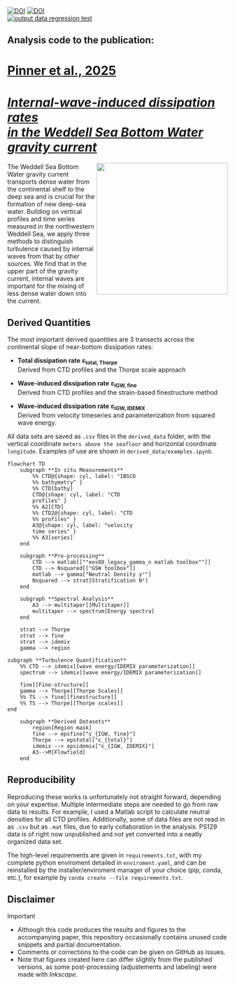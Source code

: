 [![DOI](https://zenodo.org/badge/DOI/10.5281/zenodo.13134608.svg)](https://doi.org/10.5281/zenodo.13134608)
[![DOI](https://img.shields.io/badge/Paper--DOI%20-%2010.5194%2Fos--21--701--2025%20-%20%23f3d50d)](https://doi.org/10.5194/os-21-701-2025)  
[![output data regression test](https://github.com/opinner/Pinner_et_al_2025/actions/workflows/output_regression_tests.yml/badge.svg)](https://github.com/opinner/Pinner_et_al_2025/actions/workflows/output_regression_tests.yml)

## Analysis code to the publication: 
# [Pinner et al., 2025](https://doi.org/10.5194/os-21-701-2025)
# [*Internal-wave-induced dissipation rates <br> in the Weddell Sea Bottom Water gravity current*](https://doi.org/10.5194/os-21-701-2025)
<img src="https://os.copernicus.org/articles/21/701/2025/os-21-701-2025-avatar-web.png" align="right" height="300"/>

The Weddell Sea Bottom Water gravity current transports dense water from the continental shelf to the deep sea and is crucial for the formation of new deep-sea water. Building on vertical profiles and time series measured in the northwestern Weddell Sea, we apply three methods to distinguish turbulence caused by internal waves from that by other sources. We find that in the upper part of the gravity current, internal waves are important for the mixing of less dense water down into the current.

## Derived Quantities
The most important derived quantities are 3 transects across the continental slope of near-bottom dissipation rates:

- **Total dissipation rate** $\pmb{\varepsilon}_\textbf{total, Thorpe}$  
Derived from CTD profiles and the Thorpe scale approach

- **Wave-induced dissipation rate** $\pmb{\varepsilon}_\textbf{IGW, fine}$  
Derived from CTD profiles and the strain-based finestructure method

- **Wave-induced dissipation rate** $\pmb{\varepsilon}_\textbf{IGW, IDEMIX}$  
Derived from velocity timeseries and parameterization from squared wave energy.

All data sets are saved as `.csv` files in the `derived_data` folder, with the vertical coordinate `meters above the seafloor` and horizontal coordinate `longitude`. Examples of use are shown in `derived_data/examples.ipynb`. 


```mermaid
flowchart TD
    subgraph **In situ Measurements**
        %% CTD@{shape: cyl, label: "IBSCO
        %% bathymetry" }
        %% CTD[bathy]
        CTD@{shape: cyl, label: "CTD
        profiles" }
        %% A2[CTD]
        %% CTD2@{shape: cyl, label: "CTD
        %% profiles" }
        A3@{shape: cyl, label: "velocity
        time series" }
        %% A3[series]
    end

    subgraph **Pre-processing**
        CTD --> matlab[[""eos80_legacy_gamma_n matlab toolbox""]]
        CTD --> Nsquared[["GSW toolbox"]]
        matlab --> gamma["Neutral Density γⁿ"]
        Nsquared --> strat[Stratification N²]
    end

    subgraph **Spectral Analysis**
        A3 --> multitaper[[Multitaper]]
        multitaper --> spectrum[Energy spectra]
    end

    strat --> Thorpe
    strat --> fine
    strat --> idemix
    gamma --> region

subgraph **Turbulence Quantification**
    %% CTD --> idemix[[wave energy/IDEMIX parameterization]]
    spectrum --> idemix[[wave energy/IDEMIX parameterization]]

    fine[[Fine-structure]]
    gamma --> Thorpe[[Thorpe Scales]]
    %% TS --> fine[[finestructure]]
    %% TS --> Thorpe[[Thorpe scales]]
end

    subgraph **Derived Datasets**
        region[Region mask]
        fine --> epsfine["ε_{IGW, fine}"]
        Thorpe --> epstotal["ε_{total}"]
        idemix --> epsidemix["ε_{IGW, IDEMIX}"]
        A3-->M[Flowfield]
    end
```

## Reproducibility

Reproducing these works is unfortunately not straight forward, depending on your expertise. Multiple intermediate steps are needed to go from raw data to results. For example, I used a Matlab script to calculate neutral densities for all CTD profiles. Additionally, some of data files are not read in as `.csv` but as `.mat` files, due to early collaboration in the analysis. PS129 data is of right now unpublished and not yet converted into a neatly organized data set. 

The high-level requirements are given in `requirements.txt`, with my complete python enviroment detailed in `enviroment.yaml`, and can be reinstalled by the installer/enviroment manager of your choice (pip, conda, etc.), for example by `conda create --file requirements.txt`.

## Disclaimer
> [!IMPORTANT]  
> - Although this code produces the results and figures to the accompanying paper, this repository occasionally contains unused code snippets and partial documentation. 
> - Comments or corrections to the code can be given on GitHub as issues.  
> - Note that figures created here can differ slightly from the published versions, as some post-processing (adjustements and labeling) were made with *Inkscape*. 
